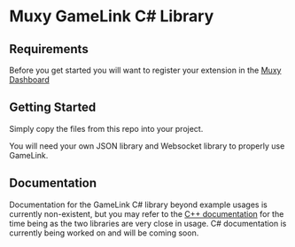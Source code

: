 # Muxy GameLink C# Library

## Requirements

Before you get started you will want to register your extension in the [Muxy Dashboard](dev.muxy.io)

## Getting Started

Simply copy the files from this repo into your project.

You will need your own JSON library and Websocket library to properly use GameLink.

## Documentation

Documentation for the GameLink C# library beyond example usages is currently non-existent, but you may refer to the [C++ documentation](dev.muxy.io/docs/api) for the time being as the two libraries are very close in usage. C# documentation is currently being worked on and will be coming soon.
